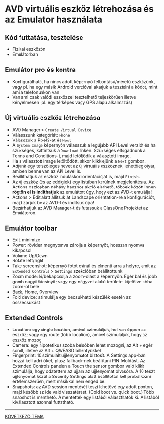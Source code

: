 # AVD virtuális eszköz létrehozása és az Emulator használata

## Kód futtatása, tesztelése

* Fizikai eszközön
* Emulátorban

## Emulátor pro és kontra

* Konfigurálható, ha nincs adott képernyő felbontású/méretű eszközünk, vagy pl. ha egy másik Android verzióval akarjuk a tesztelni a kódot, mint ami a telefonunkon van
* Van ami csak valódi eszközzel tesztelhető teljeskörűen illetve kényelmesen (pl. egy térképes vagy GPS alapú alkalmazás)


## Új virtuális eszköz létrehozása

* AVD Manager &gt; `Create Virtual Device`
* Válasszunk kategóriát: `Phone`
* Válasszuk a Pixel3-at és `Next`
* A `System Image` képernyőn válasszuk a legújabb API Level verziót és ha szükséges, kattintsuk a `Download` linken. Szükséges elfogadnunk a Terms and Conditions-t, majd letöltődik a választott image.
* Ha a választott image letöltődött, akkor klikklejünk a `Next` gombon.
* Adjunk egy tetszőleges nevet az új virtuális eszköznek, lehetőleg olyat, amiben benne van az API Level is.
* Beállíthatjuk az eszköz induláskori orientációját is, majd `Finish`.
* Az új eszköz (és az eddigiek) egy listában kerülnek megjelenítésra. Az Actions oszlopban néhány hasznos akció elérhető, többek között innen **rögtön el is indíthatjuk** az emulátort úgy, hogy ezt az AVD-t emulálja!
* Actions &gt; Edit alatt állítsuk át Landscape orientation-re a konfigurációt, majd zárjuk be az AVD-t és  indítsuk újra!
* Bezárhatjuk az AVD Manager-t és futassuk a ClassOne Projektet az Emulátoron.

## Emulátor toolbar

* Exit, minimize
* Power: röviden megnyomva zárolja a képernyőt, hosszan nyomva kikapcsol
* Volume Up/Down
* Rotate left/right
* Take screenshot: képernyő fotót csinál és elmenti arra a helyre, amit az `Extended Controls` &gt; `Settings` szekcióban beállítottunk
* Zoom mode: ki/bekapcsolja a zoom-olást a képernyőn. Egér bal és jobb gomb nagyít/kicsinyít; vagy egy négyzet alakú területet kijelölve abba zoom-ol bele
* Back, Home, Overview
* Fold device: szimulálja egy becsukható készülék esetén az összecsukást

## Extended Controls

* Location: egy single location, amivel szimuláljuk, hol van éppen az eszköz; vagy egy route (több location), amivel szimuláljuk, hogy az eszköz mozog
* Camera: egy hipotetikus szoba belsőben lehet mozogni, az Alt + egér scroll, illetve az Alt + QWEASD billentyűkkel
* Fingerprint: 10 szimulált ujjlenyomatot biztosít. A Settings app-ban hozzá kell adni őket, plusz fallback-nek beállítani PIN feloldást. Az Extended Controls panelen a Touch the sensor gombon való klikk szimulálja, hogy odatettem az ujjam az ujjlenyomat olvasóra. A 10 teszt ujjlenyomat közül a Security Settings alatt beállítottal kell próbálkozni értelemszerűen, mert másikkal nem enged be.
* Snapshots: az AVD session mentését teszi lehetővé egy adott ponton, majd később az ide való visszatérést. (Cold boot vs. quick boot.) Több snapshot is menthető. A mentettek egy listából választhatók ki. A listából kiválasztott azonnal futtatható.

---

[KÖVETKEZŐ TÉMA](https://github.com/droidteacher/ClassOne/blob/master/elmelet/Bevezetes_Kotlin.md)